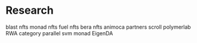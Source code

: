 # Research
blast nfts
monad nfts
fuel nfts
bera nfts
animoca partners
scroll
polymerlab
RWA category
parallel
svm
monad
EigenDA
